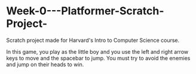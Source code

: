 # Week-0---Platformer-Scratch-Project-
Scratch project made for Harvard's Intro to Computer Science course.

In this game, you play as the little boy and you use the left and right arrow keys 
to move and the spacebar to jump. You must try to avoid the enemies and jump on 
their heads to win.
